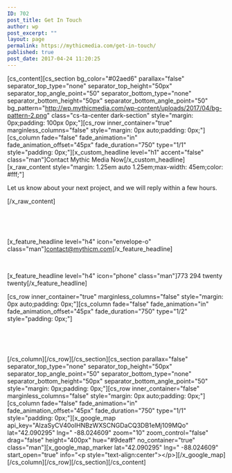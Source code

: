 ```yaml
---
ID: 702
post_title: Get In Touch
author: wp
post_excerpt: ""
layout: page
permalink: https://mythicmedia.com/get-in-touch/
published: true
post_date: 2017-04-24 11:20:25
---
```

[cs_content][cs_section bg_color="#02aed6" parallax="false" separator_top_type="none" separator_top_height="50px" separator_top_angle_point="50" separator_bottom_type="none" separator_bottom_height="50px" separator_bottom_angle_point="50" bg_pattern="http://wp.mythicmedia.com/wp-content/uploads/2017/04/bg-pattern-2.png" class="cs-ta-center dark-section" style="margin: 0px;padding: 100px 0px;"][cs_row inner_container="true" marginless_columns="false" style="margin: 0px auto;padding: 0px;"][cs_column fade="false" fade_animation="in" fade_animation_offset="45px" fade_duration="750" type="1/1" style="padding: 0px;"][x_custom_headline level="h1" accent="false" class="man"]Contact Mythic Media Now[/x_custom_headline][x_raw_content style="margin: 1.25em auto 1.25em;max-width: 45em;color: #fff;"]
<p class="man">Let us know about your next project, and we will reply within a few hours.</p>
[/x_raw_content]

&nbsp;

&nbsp;

[x_feature_headline level="h4" icon="envelope-o" class="man"]contact@mythicm.com[/x_feature_headline]

&nbsp;

[x_feature_headline level="h4" icon="phone" class="man"]773 294 twenty twenty[/x_feature_headline]

[cs_row inner_container="true" marginless_columns="false" style="margin: 0px auto;padding: 0px;"][cs_column fade="false" fade_animation="in" fade_animation_offset="45px" fade_duration="750" type="1/2" style="padding: 0px;"]

&nbsp;

&nbsp;

[/cs_column][/cs_row][/cs_section][cs_section parallax="false" separator_top_type="none" separator_top_height="50px" separator_top_angle_point="50" separator_bottom_type="none" separator_bottom_height="50px" separator_bottom_angle_point="50" style="margin: 0px;padding: 0px;"][cs_row inner_container="false" marginless_columns="false" style="margin: 0px auto;padding: 0px;"][cs_column fade="false" fade_animation="in" fade_animation_offset="45px" fade_duration="750" type="1/1" style="padding: 0px;"][x_google_map api_key="AIzaSyCV40oIHNBzWXSCNGDaCQ3DB1eMj109MQo" lat="42.090295" lng=" -88.024609" zoom="10" zoom_control="false" drag="false" height="400px" hue="#9deaff" no_container="true" class="man"][x_google_map_marker lat="42.090295" lng=" -88.024609" start_open="true" info="&lt;p style="text-align:center"&gt;&lt;/p&gt;][/x_google_map][/cs_column][/cs_row][/cs_section][/cs_content]